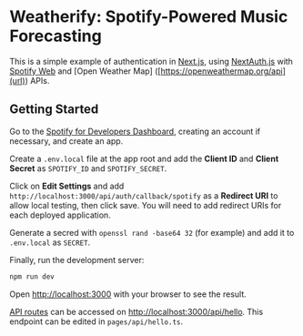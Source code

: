 # Weatherify: Spotify-Powered Music Forecasting

This is a simple example of authentication in [Next.js](https://nextjs.org/), using [NextAuth.js](https://next-auth.js.org/) with [Spotify Web](https://developer.spotify.com/documentation/general/guides/authorization/) and [Open Weather Map] ([https://openweathermap.org/api](url)) APIs.

## Getting Started

Go to the [Spotify for Developers Dashboard](https://developer.spotify.com/dashboard/applications), creating an account if necessary, and create an app.

Create a `.env.local` file at the app root and add the **Client ID** and **Client Secret** as `SPOTIFY_ID` and `SPOTIFY_SECRET`.

Click on **Edit Settings** and add `http://localhost:3000/api/auth/callback/spotify` as a **Redirect URI** to allow local testing, then click save. You will need to add redirect URIs for each deployed application.

Generate a secred with `openssl rand -base64 32` (for example) and add it to `.env.local` as `SECRET`.

Finally, run the development server:

```bash
npm run dev
```

Open [http://localhost:3000](http://localhost:3000) with your browser to see the result.


[API routes](https://nextjs.org/docs/api-routes/introduction) can be accessed on [http://localhost:3000/api/hello](http://localhost:3000/api/hello). This endpoint can be edited in `pages/api/hello.ts`.
